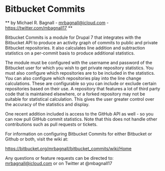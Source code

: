 # Bitbucket Commits  

** by Michael R. Bagnall - mrbagnall@icloud.com - https://twitter.com/mbagnall17 **  

Bitbucket Commits is a module for Drupal 7 that integrates with the Bitbucket API to produce an activity graph of commits to public and private Bitbucket repositories. It also calculates line addition and subtraction statistics on a per-commit basis to produce additional statistics.  

The module must be configured with the username and password of the Bitbucket user for which you wish to get private repository statistics. You must also configure which repositories are to be included in the statistics. You can also configure which repositories play into the line change calculations. These are configurable so you can include or exclude certain repositories based on their use. A repository that features a lot of third party code that is maintained elsewhere, or a forked repository may not be suitable for statistical calculation. This gives the user greater control over the accuracy of the statistics and display.  

One recent addition included is access to the GitHub API as well - so you can now pull GitHub commit statistics. Note that this does not handle other contributions such as pull requests or tickets.  

For information on configuring Bitbucket Commits for either Bitbucket or Github or both, visit the wiki at:  

https://bitbucket.org/mrbagnall/bitbucket_commits/wiki/Home  

Any questions or feature requests can be directed to: mrbagnall@icloud.com or on Twitter at @mbagnall17  
